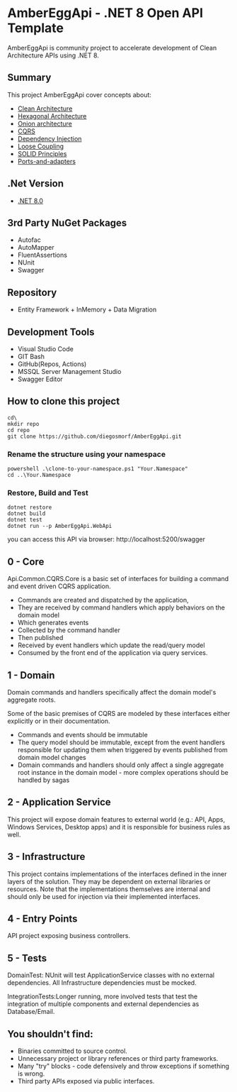 # AmberEggApi - .NET 8 Open API Template

AmberEggApi is community project to accelerate development of  Clean Architecture APIs using .NET 8. 

## Summary
This project AmberEggApi cover concepts about:  
 - [Clean Architecture](https://8thlight.com/blog/uncle-bob/2012/08/13/the-clean-architecture.html)
 - [Hexagonal Architecture](http://alistair.cockburn.us/Hexagonal+architecture)
 - [Onion architecture](http://jeffreypalermo.com/blog/the-onion-architecture-part-1/)
 - [CQRS](http://www.codeproject.com/Articles/555855/Introduction-to-CQRS)
 - [Dependency Injection](http://en.wikipedia.org/wiki/Dependency_injection)
 - [Loose Coupling](http://en.wikipedia.org/wiki/Loose_coupling)
 - [SOLID Principles](http://en.wikipedia.org/wiki/SOLID_%28object-oriented_design%29) 
 - [Ports-and-adapters](http://www.dossier-andreas.net/software_architecture/ports_and_adapters.html)
 
## .Net Version
- [.NET 8.0](https://dotnet.microsoft.com/en-us/download)

## 3rd Party NuGet Packages 
- Autofac
- AutoMapper
- FluentAssertions
- NUnit
- Swagger 

## Repository
- Entity Framework + InMemory + Data Migration
 
## Development Tools
 - Visual Studio Code
 - GIT Bash
 - GitHub(Repos, Actions)
 - MSSQL Server Management Studio 
 - Swagger Editor  

## How to clone this project

```
cd\
mkdir repo
cd repo
git clone https://github.com/diegosmorf/AmberEggApi.git
```

### Rename the structure using your namespace
```
powershell .\clone-to-your-namespace.ps1 "Your.Namespace"
cd ..\Your.Namespace
```

### Restore, Build and Test
```
dotnet restore
dotnet build
dotnet test
dotnet run --p AmberEggApi.WebApi

```

you can access this API via browser: http://localhost:5200/swagger

## 0 - Core
Api.Common.CQRS.Core is a basic set of interfaces for building a command and event driven CQRS application. 

- Commands are created and dispatched by the application, 
- They are received by command handlers which apply behaviors on the domain model
- Which generates events 
- Collected by the command handler
- Then published
- Received by event handlers which update the read/query model 
- Consumed by the front end of the application via query services.

## 1 - Domain
Domain commands and handlers specifically affect the domain model's aggregate roots. 

Some of the basic premises of CQRS are modeled by these interfaces either explicitly or in their documentation.

- Commands and events should be immutable
- The query model should be immutable, except from the event handlers responsible for updating them when triggered by events published from domain model changes
- Domain commands and handlers should only affect a single aggregate root instance in the domain model - more complex operations should be handled by sagas

## 2 - Application Service
This project will expose domain features to external world (e.g.: API, Apps, Windows Services, Desktop apps) and it is responsible for business rules as well.

## 3 - Infrastructure

This project contains implementations of the interfaces defined in the inner layers of the solution. They may be dependent on external libraries or resources. Note that the implementations themselves are internal and should only be used for injection via their implemented interfaces. 

## 4 - Entry Points 

API project exposing business controllers.

## 5 - Tests

DomainTest: NUnit will test ApplicationService classes with no external dependencies. All Infrastructure dependencies must be mocked. 

IntegrationTests:Longer running, more involved tests that test the integration of multiple components and external dependencies as Database/Email.

## You shouldn't find:

  - Binaries committed to source control.
  - Unnecessary project or library references or third party frameworks.
  - Many "try" blocks - code defensively and throw exceptions if something is wrong.
  - Third party APIs exposed via public interfaces.
